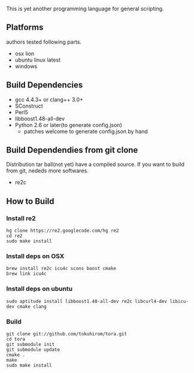 This is yet another programming language for general scripting.

Platforms
---------

authors tested following parts.

  * osx lion
  * ubuntu linux latest
  * windows

Build Dependencies
------------------

 * gcc 4.4.3+ or clang++ 3.0+
 * SConstruct
 * Perl5
 * libboost1.48-all-dev
 * Python 2.6 or later(to generate config.json)
   * patches welcome to generate config.json by hand

Build Dependendies from git clone
---------------------------------

Distribution tar ball(not yet) have a compiled source.
If you want to build from git, nededs more softwares.

  * re2c

How to Build
------------

### Install re2

    hg clone https://re2.googlecode.com/hg re2
    cd re2
    sudo make install

### Install deps on OSX

    brew install re2c icu4c scons boost cmake
    brew link icu4c

### Install deps on ubuntu

    sudo aptitude install libboost1.48-all-dev re2c libcurl4-dev libicu-dev cmake clang

### Build

    git clone git://github.com/tokuhirom/tora.git
    cd tora
    git submodule init
    git submodule update
    cmake .
    make
    sudo make install

